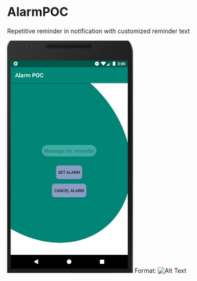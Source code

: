 # AlarmPOC
Repetitive reminder in notification with customized reminder text

![App Home Screen](homeScreen.png)
Format: ![Alt Text](url)
